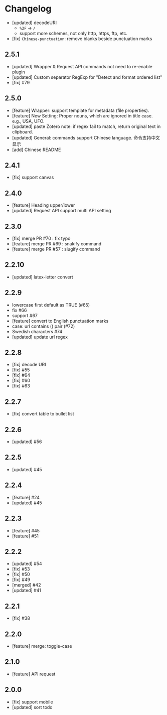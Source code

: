 # Changelog

- [updated] decodeURI
  - `%2F` -> `/`
  - support more schemes, not only http, https, ftp, etc.
- [fix] `Chinese-punctuation`: remove blanks beside punctuation marks

## 2.5.1
- [updated] Wrapper & Request API commands not need to re-enable plugin
- [updated] Custom separator RegExp for "Detect and format ordered list"
- [fix] #79

## 2.5.0
- [feature] Wrapper: support template for metadata (file properties).
- [feature] New Setting: Proper nouns, which are ignored in title case. e.g., USA, UFO.
- [updated] paste Zotero note: if regex fail to match, return original text in clipboard.
- [updated] General: commands support Chinese language. 命令支持中文显示
- [add] Chinese README

## 2.4.1
- [fix] support canvas

## 2.4.0
- [feature] Heading upper/lower
- [updated] Request API support multi API setting

## 2.3.0
- [fix] merge PR #70 : fix typo
- [feature] merge PR #69 : snakify command
- [feature] merge PR #57 : slugify command

## 2.2.10
- [updated] latex-letter convert

## 2.2.9
- lowercase first default as TRUE (#65)
- fix #66
- support #67
- [feature] convert to English punctuation marks
- case: url contains () pair (#72)
- Swedish characters #74
- [updated] update url regex

## 2.2.8
- [fix] decode URI
- [fix] #55
- [fix] #64
- [fix] #60
- [fix] #63

## 2.2.7
- [fix] convert table to bullet list

## 2.2.6
- [updated] #56

## 2.2.5
- [updated] #45

## 2.2.4
- [feature] #24
- [updated] #45

## 2.2.3
- [feature] #45
- [feature] #51

## 2.2.2
- [updated] #54
- [fix] #53
- [fix] #50
- [fix] #49
- [merged] #42
- [updated] #41

## 2.2.1
- [fix] #38

## 2.2.0
- [feature] merge: toggle-case

## 2.1.0
- [feature] API request

## 2.0.0
- [fix] support mobile
- [updated] sort todo
